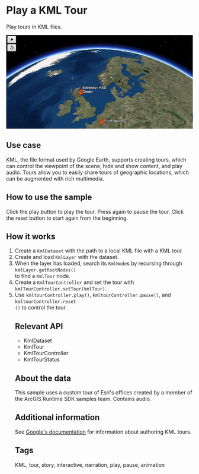 <h1>Play a KML Tour</h1>

<p>Play tours in KML files.</p>

<p><img src="PlayAKMLTour.png"/></p>

<h2>Use case</h2>

<p>KML, the file format used by Google Earth, supports creating tours, which can control the viewpoint of the scene, hide and show content, and play audio. Tours allow you to easily share tours of geographic locations, which can be augmented with rich multimedia.</p>

<h2 id="howtousethesample">How to use the sample</h2>

<p>Click the play button to play the tour. Press again to pause the tour. Click the reset button to start again from 
the beginning.</p>

<h2>How it works</h2>

<ol>
<li>Create a <code>KmlDataset</code> with the path to a local KML file with a KML tour.</li>
<li>Create and load <code>KmlLayer</code> with the dataset.</li>
<li>When the layer has loaded, search its <code>KmlNode</code>s by recursing through <code>kmlLayer.getRootNodes()
</code> to find a <code>KmlTour</code> node.</li>
<li>Create a <code>KmlTourController</code> and set the tour with <code>kmlTourController.setTour(kmlTour)</code>.</li>
<li>Use <code>kmltourController.play()</code>, <code>kmltourController.pause()</code>, and <code>kmltourController.reset
()</code> to control the tour.</li>

<h2>Relevant API</h2>

<ul>
<li>KmlDataset</li>
<li>KmlTour</li>
<li>KmlTourController</li>
<li>KmlTourStatus</li>
</ul>

<h2>About the data</h2>

<p>This sample uses a custom tour of Esri's offices created by a member of the ArcGIS Runtime SDK samples team. 
Contains audio.</p>

<h2>Additional information</h2>

<p>See <a href="https://developers.google.com/kml/documentation/touring">Google's documentation</a> for information about authoring KML tours.</p>

<h2>Tags</h2>

<p>KML, tour, story, interactive, narration, play, pause, animation</p>
